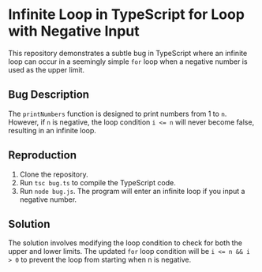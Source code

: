 # Infinite Loop in TypeScript for Loop with Negative Input

This repository demonstrates a subtle bug in TypeScript where an infinite loop can occur in a seemingly simple `for` loop when a negative number is used as the upper limit.

## Bug Description
The `printNumbers` function is designed to print numbers from 1 to `n`. However, if `n` is negative, the loop condition `i <= n` will never become false, resulting in an infinite loop.

## Reproduction
1. Clone the repository.
2. Run `tsc bug.ts` to compile the TypeScript code.
3. Run `node bug.js`. The program will enter an infinite loop if you input a negative number.

## Solution
The solution involves modifying the loop condition to check for both the upper and lower limits. The updated `for` loop condition will be `i <= n && i > 0` to prevent the loop from starting when n is negative.